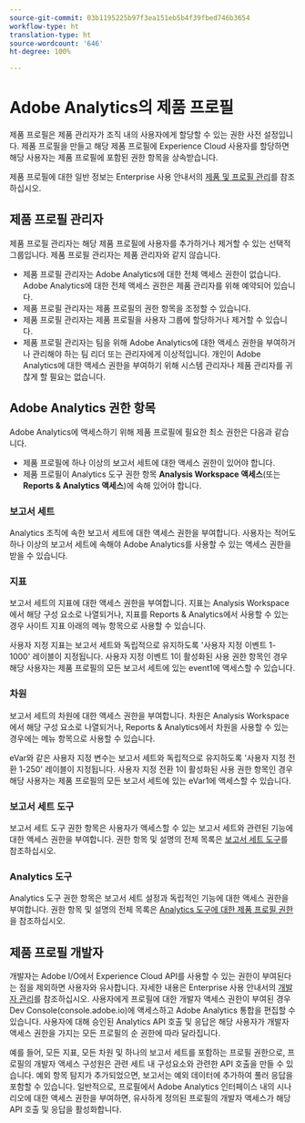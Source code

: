 ```yaml
---
source-git-commit: 03b1195225b97f3ea151eb5b4f39fbed746b3654
workflow-type: ht
translation-type: ht
source-wordcount: '646'
ht-degree: 100%

---
```

# Adobe Analytics의 제품 프로필

제품 프로필은 제품 관리자가 조직 내의 사용자에게 할당할 수 있는 권한 사전 설정입니다. 제품 프로필을 만들고 해당 제품 프로필에 Experience Cloud 사용자를 할당하면 해당 사용자는 제품 프로필에 포함된 권한 항목을 상속받습니다.

제품 프로필에 대한 일반 정보는 Enterprise 사용 안내서의 [제품 및 프로필 관리](https://helpx.adobe.com/kr/enterprise/using/manage-products-and-profiles.html)를 참조하십시오.

## 제품 프로필 관리자

제품 프로필 관리자는 해당 제품 프로필에 사용자를 추가하거나 제거할 수 있는 선택적 그룹입니다. 제품 프로필 관리자는 제품 관리자와 같지 않습니다.

* 제품 프로필 관리자는 Adobe Analytics에 대한 전체 액세스 권한이 없습니다. Adobe Analytics에 대한 전체 액세스 권한은 제품 관리자를 위해 예약되어 있습니다.
* 제품 프로필 관리자는 제품 프로필의 권한 항목을 조정할 수 있습니다.
* 제품 프로필 관리자는 제품 프로필을 사용자 그룹에 할당하거나 제거할 수 있습니다.
* 제품 프로필 관리자는 팀을 위해 Adobe Analytics에 대한 액세스 권한을 부여하거나 관리해야 하는 팀 리더 또는 관리자에게 이상적입니다. 개인이 Adobe Analytics에 대한 액세스 권한을 부여하기 위해 시스템 관리자나 제품 관리자를 귀찮게 할 필요는 없습니다.

## Adobe Analytics 권한 항목

Adobe Analytics에 액세스하기 위해 제품 프로필에 필요한 최소 권한은 다음과 같습니다.

* 제품 프로필에 하나 이상의 보고서 세트에 대한 액세스 권한이 있어야 합니다.
* 제품 프로필이 Analytics 도구 권한 항목 **Analysis Workspace 액세스**(또는 **Reports &amp; Analytics 액세스**)에 속해 있어야 합니다.

### 보고서 세트

Analytics 조직에 속한 보고서 세트에 대한 액세스 권한을 부여합니다. 사용자는 적어도 하나 이상의 보고서 세트에 속해야 Adobe Analytics를 사용할 수 있는 액세스 권한을 받을 수 있습니다.

### 지표

보고서 세트의 지표에 대한 액세스 권한을 부여합니다. 지표는 Analysis Workspace에서 해당 구성 요소로 나열되거나, 지표를 Reports &amp; Analytics에서 사용할 수 있는 경우 사이트 지표 아래의 메뉴 항목으로 사용할 수 있습니다.

사용자 지정 지표는 보고서 세트와 독립적으로 유지하도록 &#39;사용자 지정 이벤트 1-1000&#39; 레이블이 지정됩니다. 사용자 지정 이벤트 1이 활성화된 사용 권한 항목인 경우 해당 사용자는 제품 프로필의 모든 보고서 세트에 있는 event1에 액세스할 수 있습니다.

### 차원

보고서 세트의 차원에 대한 액세스 권한을 부여합니다. 차원은 Analysis Workspace에서 해당 구성 요소로 나열되거나, Reports &amp; Analytics에서 차원을 사용할 수 있는 경우에는 메뉴 항목으로 사용할 수 있습니다.

eVar와 같은 사용자 지정 변수는 보고서 세트와 독립적으로 유지하도록 &#39;사용자 지정 전환 1-250&#39; 레이블이 지정됩니다. 사용자 지정 전환 1이 활성화된 사용 권한 항목인 경우 해당 사용자는 제품 프로필의 모든 보고서 세트에 있는 eVar1에 액세스할 수 있습니다.

### 보고서 세트 도구

보고서 세트 도구 권한 항목은 사용자가 액세스할 수 있는 보고서 세트와 관련된 기능에 대한 액세스 권한을 부여합니다. 권한 항목 및 설명의 전체 목록은 [보고서 세트 도구](report-suite-tools.md)를 참조하십시오.

### Analytics 도구

Analytics 도구 권한 항목은 보고서 세트 설정과 독립적인 기능에 대한 액세스 권한을 부여합니다. 권한 항목 및 설명의 전체 목록은 [Analytics 도구에 대한 제품 프로필 권한](analytics-tools.md)을 참조하십시오.

## 제품 프로필 개발자

개발자는 Adobe I/O에서 Experience Cloud API를 사용할 수 있는 권한이 부여된다는 점을 제외하면 사용자와 유사합니다. 자세한 내용은 Enterprise 사용 안내서의 [개발자 관리](https://helpx.adobe.com/kr/enterprise/using/manage-developers.html)를 참조하십시오. 사용자에게 프로필에 대한 개발자 액세스 권한이 부여된 경우 Dev Console(console.adobe.io)에 액세스하고 Adobe Analytics 통합을 편집할 수 있습니다. 사용자에 대해 승인된 Analytics API 호출 및 응답은 해당 사용자가 개발자 액세스 권한을 가지는 모든 프로필의 순 권한에 따라 달라집니다.

예를 들어, 모든 지표, 모든 차원 및 하나의 보고서 세트를 포함하는 프로필 권한으로, 프로필의 개발자 액세스 구성원은 관련 세트 내 구성요소와 관련한 API 호출을 만들 수 있습니다. 예외 항목 탐지가 추가되었으면, 보고서는 예외 데이터에 추가하여 풀러 응답을 포함할 수 있습니다. 일반적으로, 프로필에서 Adobe Analytics 인터페이스 내의 시나리오에 대한 액세스 권한을 부여하면, 유사하게 정의된 프로필의 개발자 액세스가 해당 API 호출 및 응답을 활성화합니다.
